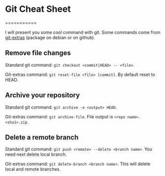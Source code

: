 # Git Cheat Sheet
===========

I will present you some cool command with git.
Some commands come from [git-extras](https://github.com/tj/git-extras)
(package on debian or on github).

## Remove file changes

Standard git command: `git checkout <commit|HEAD> -- <file>`.

Git-extras command: `git reset-file <file> [commit]`.
By default reset to HEAD.

## Archive your repository

Standard git command: `git archive -o <output> HEAD`.

Git-extras command: `git archive-file`.
File output is `<repo name>.<sha1>.zip`.

## Delete a remote branch

Standard git command: `git push <remote> --delete <branch name>`.
You need next delete local branch.

Git-extras command: `git delete-branch <branch name>`.
This will delete local and remote branches.
